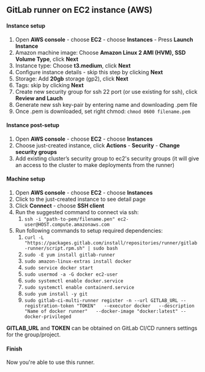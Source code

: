 ## GitLab runner on EC2 instance (AWS)

#### Instance setup
1. Open **AWS console** - choose **EC2** - choose **Instances** - Press **Launch Instance**
2. Amazon machine image: Choose **Amazon Linux 2 AMI (HVM), SSD Volume Type**, click **Next**
3. Instance type: Choose **t3.medium**, click **Next**
4. Configure instance details - skip this step by clicking **Next**
5. Storage: Add **20gb** storage (gp2), click **Next**
6. Tags: skip by clicking **Next**
7. Create new security group for ssh 22 port (or use existing for ssh), click **Review and Lauch**
8. Generate new ssh key-pair by entering name and downloading .pem file
9. Once .pem is downloaded, set right chmod: `chmod 0600 filename.pem`

#### Instance post-setup
1. Open **AWS console** - choose **EC2** - choose **Instances**
2. Choose just-created instance, click **Actions** - **Security** - **Change security groups**
3. Add existing cluster’s security group to ec2's security groups (it will give an access to the cluster to make deployments from the runner)

#### Machine setup
1. Open **AWS console** - choose **EC2** - choose **Instances**
2. Click to the just-created instance to see detail page
3. Click **Connect** - choose **SSH client**
4. Run the suggested command to connect via ssh:
    1. `ssh -i "path-to-pem/filename.pen" ec2-user@HOST.compute.amazonaws.com`
5. Run following commands to setup required dependencies:
    1. `curl -L "https://packages.gitlab.com/install/repositories/runner/gitlab-runner/script.rpm.sh" | sudo bash`
    2.  `sudo -E yum install gitlab-runner`
    3.  `sudo amazon-linux-extras install docker`
    4.  `sudo service docker start`
    5.  `sudo usermod -a -G docker ec2-user`
    6.  `sudo systemctl enable docker.service`
    7.  `sudo systemctl enable containerd.service`
    8.  `sudo yum install -y git`
    9.  `sudo gitlab-ci-multi-runner register -n --url GITLAB_URL --registration-token "TOKEN"   --executor docker   --description "Name of docker runner"   --docker-image "docker:latest" --docker-privileged`

**GITLAB_URL** and **TOKEN** can be obtained on GitLab CI/CD runners settings for the group/project.

#### Finish

Now you're able to use this runner.

